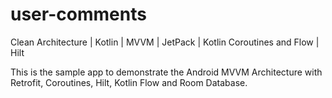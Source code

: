 # user-comments
Clean Architecture | Kotlin | MVVM | JetPack | Kotlin Coroutines and Flow | Hilt


This is the sample app to demonstrate the Android MVVM Architecture with Retrofit, Coroutines, Hilt, Kotlin Flow and Room Database.
